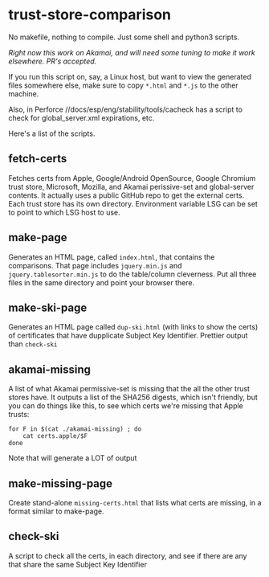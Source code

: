 # trust-store-comparison

No makefile, nothing to compile.  Just some shell and python3 scripts.

*Right now this work on Akamai, and will need some tuning to make it
work elsewhere.  PR's accepted.*

If you run this script on, say, a Linux host, but want to view the
generated files somewhere else, make sure to copy `*.html` and `*.js`
to the other machine.

Also, in Perforce //docs/esp/eng/stability/tools/cacheck has a script
to check for global_server.xml expirations, etc.

Here's a list of the scripts.

## fetch-certs

Fetches certs from Apple, Google/Android OpenSource, Google Chromium trust
store, Microsoft, Mozilla, and Akamai perissive-set and global-server
contents.  It actually uses a public GitHub repo to get the external certs.
Each trust store has its own directory.  Environment variable LSG can
be set to point to which LSG host to use.

## make-page

Generates an HTML page, called `index.html`, that contains the comparisons.
That page includes `jquery.min.js` and `jquery.tablesorter.min.js` to do the
table/column cleverness.  Put all three files in the same directory and point
your browser there.

## make-ski-page

Generates an HTML page called `dup-ski.html` (with links to show the certs)
of certificates that have dupplicate Subject Key Identifier. Prettier output
than `check-ski`

## akamai-missing

A list of what Akamai permissive-set is missing that the all the other
trust stores have. It outputs a list of the SHA256 digests, which isn't
friendly, but you can do things like this, to see
which certs we're missing that Apple trusts:

```
for F in $(cat ./akamai-missing) ; do
    cat certs.apple/$F
done
```

Note that will generate a LOT of output

## make-missing-page

Create stand-alone `missing-certs.html` that lists what certs are missing,
in a format similar to make-page.

## check-ski

A script to check all the certs, in each directory, and see if there
are any that share the same Subject Key Identifier


